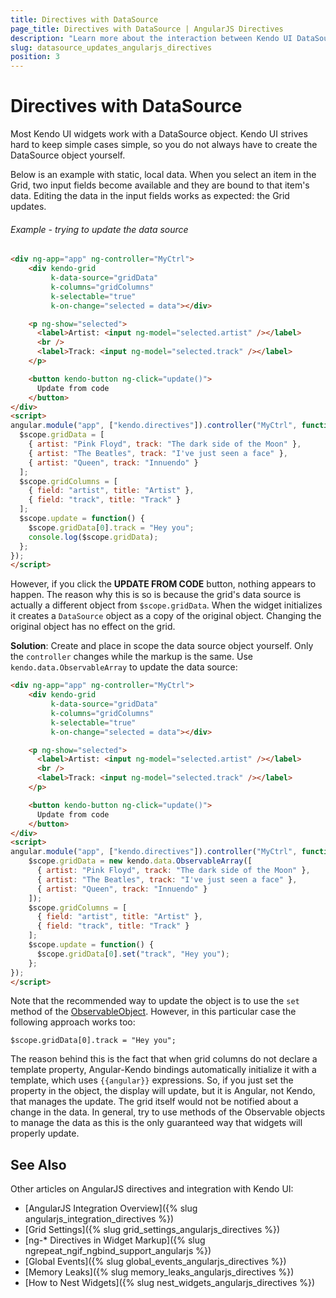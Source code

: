 ```yaml
---
title: Directives with DataSource
page_title: Directives with DataSource | AngularJS Directives 
description: "Learn more about the interaction between Kendo UI DataSource and AngularJS scope to take full advantage of AngularJS integration into Kendo UI controls."
slug: datasource_updates_angularjs_directives
position: 3
---
```


# Directives with DataSource

Most Kendo UI widgets work with a DataSource object. Kendo UI strives hard to keep simple cases simple, so you do not always have to create the DataSource object yourself.

Below is an example with static, local data. When you select an item in the Grid, two input fields become available and they are bound to that item's data. Editing the data in the input fields works as expected: the Grid updates. 

###### Example - trying to update the data source

```html
<div ng-app="app" ng-controller="MyCtrl">
    <div kendo-grid
         k-data-source="gridData"
         k-columns="gridColumns"
         k-selectable="true"
         k-on-change="selected = data"></div>

    <p ng-show="selected">
      <label>Artist: <input ng-model="selected.artist" /></label>
      <br />
      <label>Track: <input ng-model="selected.track" /></label>
    </p>

    <button kendo-button ng-click="update()">
      Update from code
    </button>
</div>
<script>
angular.module("app", ["kendo.directives"]).controller("MyCtrl", function($scope) {
  $scope.gridData = [
    { artist: "Pink Floyd", track: "The dark side of the Moon" },
    { artist: "The Beatles", track: "I've just seen a face" },
    { artist: "Queen", track: "Innuendo" }
  ];
  $scope.gridColumns = [
    { field: "artist", title: "Artist" },
    { field: "track", title: "Track" }
  ];
  $scope.update = function() {
    $scope.gridData[0].track = "Hey you";
    console.log($scope.gridData);
  };
});
</script>
```

However, if you click the **UPDATE FROM CODE** button, nothing appears to happen. The reason why this is so is because the grid's data source is actually a different object from `$scope.gridData`. When the widget initializes it creates a `DataSource` object as a copy of the original object. Changing the original object has no effect on the grid.

**Solution**: Create and place in scope the data source object yourself. Only the `controller` changes while the markup is the same. Use `kendo.data.ObservableArray` to update the data source:   

```html
<div ng-app="app" ng-controller="MyCtrl">
    <div kendo-grid
         k-data-source="gridData"
         k-columns="gridColumns"
         k-selectable="true"
         k-on-change="selected = data"></div>

    <p ng-show="selected">
      <label>Artist: <input ng-model="selected.artist" /></label>
      <br />
      <label>Track: <input ng-model="selected.track" /></label>
    </p>

    <button kendo-button ng-click="update()">
      Update from code
    </button>
</div>
<script>
angular.module("app", ["kendo.directives"]).controller("MyCtrl", function($scope) {
    $scope.gridData = new kendo.data.ObservableArray([
      { artist: "Pink Floyd", track: "The dark side of the Moon" },
      { artist: "The Beatles", track: "I've just seen a face" },
      { artist: "Queen", track: "Innuendo" }
    ]);
    $scope.gridColumns = [
      { field: "artist", title: "Artist" },
      { field: "track", title: "Track" }
    ];
    $scope.update = function() {
      $scope.gridData[0].set("track", "Hey you");
    };
});
</script>
```

Note that the recommended way to update the object is to use the `set` method of the [ObservableObject](/api/framework/observableobject.md). However, in this particular case the following approach works too:

    $scope.gridData[0].track = "Hey you";

The reason behind this is the fact that when grid columns do not declare a template property, Angular-Kendo bindings automatically initialize it with a template, which uses `{{angular}}` expressions. So, if you just set the property in the object, the display will update, but it is Angular, not Kendo, that manages the update. The grid itself would not be notified about a change in the data. In general, try to use methods of the Observable objects to manage the data as this is the only guaranteed way that widgets will properly update.

## See Also

Other articles on AngularJS directives and integration with Kendo UI:

* [AngularJS Integration Overview]({% slug angularjs_integration_directives %})
* [Grid Settings]({% slug grid_settings_angularjs_directives %})
* [ng-* Directives in Widget Markup]({% slug ngrepeat_ngif_ngbind_support_angularjs %})
* [Global Events]({% slug global_events_angularjs_directives %})
* [Memory Leaks]({% slug memory_leaks_angularjs_directives %})
* [How to Nest Widgets]({% slug nest_widgets_angularjs_directives %})